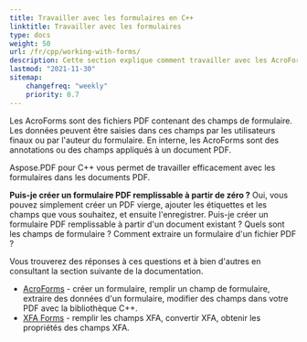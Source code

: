 ```yaml
---
title: Travailler avec les formulaires en C++
linktitle: Travailler avec les formulaires
type: docs
weight: 50
url: /fr/cpp/working-with-forms/
description: Cette section explique comment travailler avec les AcroForms et les formulaires XFA dans vos documents PDF avec Aspose.PDF pour C++.
lastmod: "2021-11-30"
sitemap:
    changefreq: "weekly"
    priority: 0.7
---
```


Les AcroForms sont des fichiers PDF contenant des champs de formulaire. Les données peuvent être saisies dans ces champs par les utilisateurs finaux ou par l'auteur du formulaire. En interne, les AcroForms sont des annotations ou des champs appliqués à un document PDF.

Aspose.PDF pour C++ vous permet de travailler efficacement avec les formulaires dans les documents PDF.

**Puis-je créer un formulaire PDF remplissable à partir de zéro ?**
Oui, vous pouvez simplement créer un PDF vierge, ajouter les étiquettes et les champs que vous souhaitez, et ensuite l'enregistrer.
Puis-je créer un formulaire PDF remplissable à partir d'un document existant ? Quels sont les champs de formulaire ? Comment extraire un formulaire d'un fichier PDF ?

Vous trouverez des réponses à ces questions et à bien d'autres en consultant la section suivante de la documentation.

- [AcroForms](/pdf/fr/cpp/acroforms/) - créer un formulaire, remplir un champ de formulaire, extraire des données d'un formulaire, modifier des champs dans votre PDF avec la bibliothèque C++.
- [XFA Forms](/pdf/fr/cpp/xfa-forms/) - remplir les champs XFA, convertir XFA, obtenir les propriétés des champs XFA.